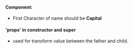 #### Component:
* First Character of name should be **Capital**

#### 'props' in constructor and super
* used for transform value between the father and child.

